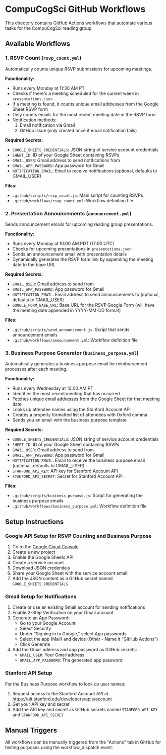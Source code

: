 # CompuCogSci GitHub Workflows

This directory contains GitHub Actions workflows that automate various tasks for the CompuCogSci reading group.

## Available Workflows

### 1. RSVP Count (`rsvp_count.yml`)

Automatically counts unique RSVP submissions for upcoming meetings.

**Functionality:**
- Runs every Monday at 11:30 AM PT
- Checks if there's a meeting scheduled for the current week in `presentations.json`
- If a meeting is found, it counts unique email addresses from the Google Sheet RSVP form
- Only counts emails for the most recent meeting date in the RSVP form
- Notification methods:
  1. Email notification via Gmail
  2. GitHub issue (only created once if email notification fails)

**Required Secrets:**
- `GOOGLE_SHEETS_CREDENTIALS`: JSON string of service account credentials
- `SHEET_ID`: ID of your Google Sheet containing RSVPs
- `GMAIL_USER`: Gmail address to send notifications from
- `GMAIL_APP_PASSWORD`: App password for Gmail
- `NOTIFICATION_EMAIL`: Email to receive notifications (optional, defaults to GMAIL_USER)

**Files:**
- `.github/scripts/rsvp_count.js`: Main script for counting RSVPs
- `.github/workflows/rsvp_count.yml`: Workflow definition file

### 2. Presentation Announcements (`announcement.yml`)

Sends announcement emails for upcoming reading group presentations.

**Functionality:**
- Runs every Monday at 10:00 AM PDT (17:00 UTC)
- Checks for upcoming presentations in `presentations.json`
- Sends an announcement email with presentation details
- Dynamically generates the RSVP form link by appending the meeting date to the base URL

**Required Secrets:**
- `GMAIL_USER`: Gmail address to send from
- `GMAIL_APP_PASSWORD`: App password for Gmail
- `NOTIFICATION_EMAIL`: Email address to send announcements to (optional, defaults to GMAIL_USER)
- `GOOGLE_FORM_BASE_URL`: Base URL for the RSVP Google Form (will have the meeting date appended in YYYY-MM-DD format)

**Files:**
- `.github/scripts/send_announcement.js`: Script that sends announcement emails
- `.github/workflows/announcement.yml`: Workflow definition file

### 3. Business Purpose Generator (`business_purpose.yml`)

Automatically generates a business purpose email for reimbursement processes after each meeting.

**Functionality:**
- Runs every Wednesday at 10:00 AM PT
- Identifies the most recent meeting that has occurred
- Fetches unique email addresses from the Google Sheet for that meeting date
- Looks up attendee names using the Stanford Account API
- Creates a properly formatted list of attendees with Oxford comma
- Sends you an email with the business purpose template

**Required Secrets:**
- `GOOGLE_SHEETS_CREDENTIALS`: JSON string of service account credentials
- `SHEET_ID`: ID of your Google Sheet containing RSVPs
- `GMAIL_USER`: Gmail address to send from
- `GMAIL_APP_PASSWORD`: App password for Gmail
- `NOTIFICATION_EMAIL`: Email to receive the business purpose email (optional, defaults to GMAIL_USER)
- `STANFORD_API_KEY`: API key for Stanford Account API
- `STANFORD_API_SECRET`: Secret for Stanford Account API

**Files:**
- `.github/scripts/business_purpose.js`: Script for generating the business purpose emails
- `.github/workflows/business_purpose.yml`: Workflow definition file

## Setup Instructions

### Google API Setup for RSVP Counting and Business Purpose

1. Go to the [Google Cloud Console](https://console.cloud.google.com/)
2. Create a new project
3. Enable the Google Sheets API
4. Create a service account
5. Download JSON credentials
6. Share your Google Sheet with the service account email
7. Add the JSON content as a GitHub secret named `GOOGLE_SHEETS_CREDENTIALS`

### Gmail Setup for Notifications

1. Create or use an existing Gmail account for sending notifications
2. Enable 2-Step Verification on your Gmail account
3. Generate an App Password:
   - Go to your Google Account
   - Select Security
   - Under "Signing in to Google," select App passwords
   - Select the app (Mail) and device (Other - Name it "GitHub Actions")
   - Click Generate
4. Add the Gmail address and app password as GitHub secrets:
   - `GMAIL_USER`: Your Gmail address
   - `GMAIL_APP_PASSWORD`: The generated app password

### Stanford API Setup

For the Business Purpose workflow to look up user names:

1. Request access to the Stanford Account API at https://uit.stanford.edu/developers/apis/account
2. Get your API key and secret
3. Add the API key and secret as GitHub secrets named `STANFORD_API_KEY` and `STANFORD_API_SECRET`

## Manual Triggers

All workflows can be manually triggered from the "Actions" tab in GitHub for testing purposes using the workflow_dispatch event.
